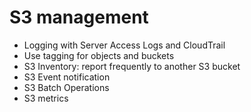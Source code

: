 # S3 management

- Logging with Server Access Logs and CloudTrail
- Use tagging for objects and buckets
- S3 Inventory: report frequently to another S3 bucket
- S3 Event notification
- S3 Batch Operations
- S3 metrics
